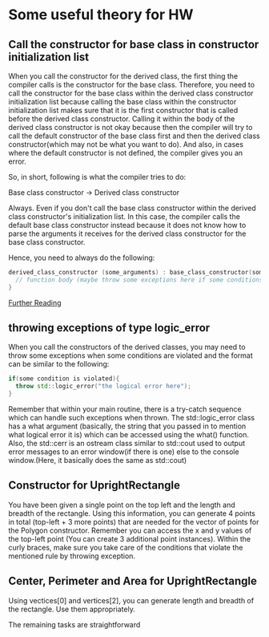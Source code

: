 # Some useful theory for HW

## Call the constructor for base class in constructor initialization list

When you call the constructor for the derived class, the first thing the compiler calls is the constructor for the base class. Therefore, you need to call the constructor for the base class within the derived class constructor initialization list because calling the base class within the constructor initialization list makes sure that it is the first constructor that is called before the derived class constructor. Calling it within the body of the derived class constructor is not okay because then the compiler will try to call the default constructor of the base class first and then the derived class constructor(which may not be what you want to do). And also, in cases where the default constructor is not defined, the compiler gives you an error.

So, in short, following is what the compiler tries to do:

Base class constructor -> Derived class constructor

Always.
Even if you don't call the base class constructor within the derived class constructor's initialization list. In this case, the compiler calls the default base class constructor instead because it does not know how to parse the arguments it receives for the derived class constructor for the base class constructor.

Hence, you need to always do the following:

```c++
derived_class_constructor (some_arguments) : base_class_constructor(some_arguments) {
  // function body (maybe throw some exceptions here if some conditions are violated)
}
```
[Further Reading](https://stackoverflow.com/questions/23647409/error-base-class-constructor-must-explicitly-initialize-parent-class-construct)

## throwing exceptions of type logic_error

When you call the constructors of the derived classes, you may need to throw some exceptions when some conditions are violated and the format can be similar to the following:

```c++
if(some condition is violated){
  throw std::logic_error("the logical error here");
}
```
Remember that within your main routine, there is a try-catch sequence which can handle such exceptions when thrown. The std::logic_error class has a what argument (basically, the string that you passed in to mention what logical error it is) which can be accessed using the what() function. Also, the std::cerr is an ostream class similar to std::cout used to output error messages to an error window(if there is one) else to the console window.(Here, it basically does the same as std::cout)

## Constructor for UprightRectangle

You have been given a single point on the top left and the length and breadth of the rectangle. Using this information, you can generate 4 points in total (top-left + 3 more points) that are needed for the vector of points for the Polygon constructor. Remember you can access the x and y values of the top-left point (You can create 3 additional point instances). Within the curly braces, make sure you take care of the conditions that violate the mentioned rule by throwing exception.

## Center, Perimeter and Area for UprightRectangle

Using vectices[0] and vertices[2], you can generate length and breadth of the rectangle. Use them appropriately.


The remaining tasks are straightforward
